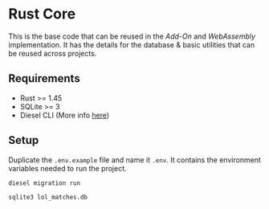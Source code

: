 # Rust Core

This is the base code that can be reused in the _Add-On_ and _WebAssembly_ implementation. It has
the details for the database & basic utilities that can be reused across projects.

## Requirements

- Rust >= 1.45
- SQLite >= 3
- Diesel CLI (More info [here](https://diesel.rs/guides/getting-started/))

## Setup

Duplicate the `.env.example` file and name it `.env`. It contains the environment variables needed
to run the project.

```bash
diesel migration run

sqlite3 lol_matches.db
```
